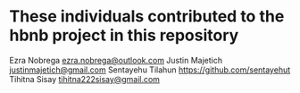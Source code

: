 # These individuals contributed to the hbnb project in this repository 

Ezra Nobrega <ezra.nobrega@outlook.com>
Justin Majetich <justinmajetich@gmail.com>
Sentayehu Tilahun <https://github.com/sentayehut>
Tihitna Sisay <tihitna222sisay@gmail.com>
